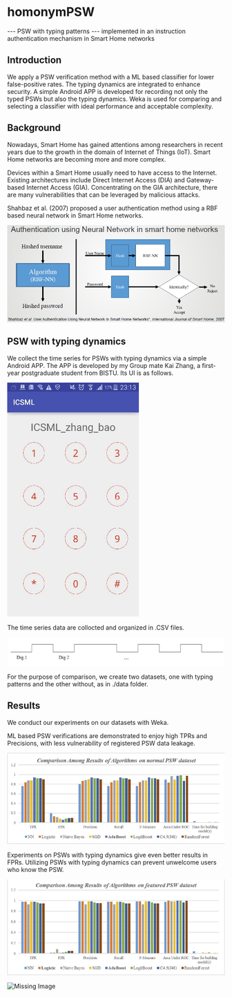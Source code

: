 # homonymPSW

--- PSW with typing patterns --- implemented in an instruction authentication mechanism in Smart Home networks


## Introduction

We apply a PSW verification method with a ML based classifier for lower false-positive rates. 
The typing dynamics are integrated to enhance security. 
A simple Android APP is developed for recording not only the typed PSWs but also the typing dynamics. 
Weka is used for comparing and selecting a classifier with ideal performance and acceptable complexity.

## Background

Nowadays, Smart Home has gained attentions among researchers in recent years due to the growth in the domain of Internet of Things (IoT). 
Smart Home networks are becoming more and more complex. 

Devices within a Smart Home usually need to have access to the Internet. 
Existing architectures include Direct Internet Access (DIA) and Gateway-based Internet Access (GIA).
Concentrating on the GIA architecture, there are many vulnerabilities that can be leveraged by malicious attacks.

Shahbaz et al. (2007) proposed a user authentication method using a RBF based neural network in Smart Home networks.

![Missing Image](https://github.com/WMBao/homonymPSW/blob/master/image/RBF-NN.png)


## PSW with typing dynamics

We collect the time series for PSWs with typing dynamics via a simple Android APP.
The APP is developed by my Group mate Kai Zhang, a first-year postgraduate student from BISTU.
Its UI is as follows.

![Missing Image](https://github.com/WMBao/homonymPSW/blob/master/image/UI.jpg)

The time series data are collocted and organized in .CSV files.

![Missing Image](https://github.com/WMBao/homonymPSW/blob/master/image/TS.jpg)

For the purpose of comparison, we create two datasets, one with typing patterns and the other without, as in ./data folder.


## Results

We conduct our experiments on our datasets with Weka.

ML based PSW verifications are demonstrated to enjoy high TPRs and Precisions, with less vulnerability of registered PSW data leakage. 

![Missing Image](https://github.com/WMBao/homonymPSW/blob/master/image/R1.jpg)

Experiments on PSWs with typing dynamics give even better results in FPRs. 
Utilizing PSWs with typing dynamics can prevent unwelcome users who know the PSW.

![Missing Image](https://github.com/WMBao/homonymPSW/blob/master/image/R2.jpg)

![Missing Image](https://github.com/WMBao/homonymPSW/blob/master/image/R3.jpg)
